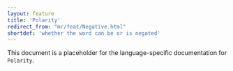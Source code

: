 ```yaml
---
layout: feature
title: 'Polarity'
redirect_from: "mr/feat/Negative.html"
shortdef: 'whether the word can be or is negated'
---
```


This document is a placeholder for the language-specific documentation
for `Polarity`.
